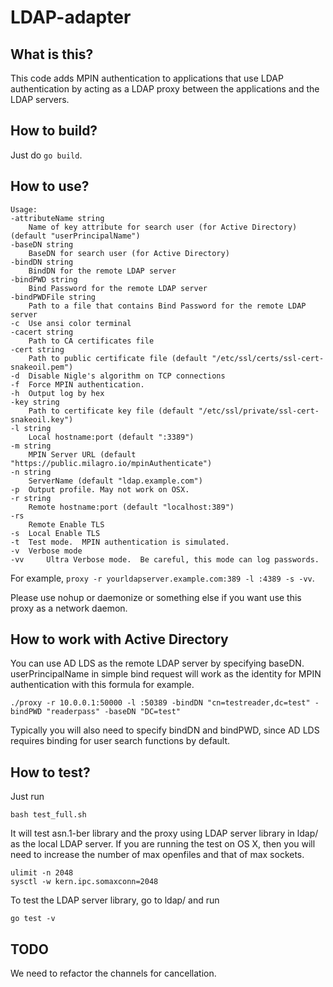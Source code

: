 # LDAP-adapter

## What is this?
This code adds MPIN authentication to applications that use LDAP authentication by acting as a LDAP proxy between the applications and the LDAP servers.

## How to build?
Just do
`go build`.


## How to use?

    Usage:
    -attributeName string
    	Name of key attribute for search user (for Active Directory) (default "userPrincipalName")
    -baseDN string
    	BaseDN for search user (for Active Directory)
    -bindDN string
    	BindDN for the remote LDAP server
    -bindPWD string
    	Bind Password for the remote LDAP server
    -bindPWDFile string
    	Path to a file that contains Bind Password for the remote LDAP server
    -c	Use ansi color terminal
    -cacert string
    	Path to CA certificates file
    -cert string
    	Path to public certificate file (default "/etc/ssl/certs/ssl-cert-snakeoil.pem")
    -d	Disable Nigle's algorithm on TCP connections
    -f	Force MPIN authentication.
    -h	Output log by hex
    -key string
    	Path to certificate key file (default "/etc/ssl/private/ssl-cert-snakeoil.key")
    -l string
    	Local hostname:port (default ":3389")
    -m string
    	MPIN Server URL (default "https://public.milagro.io/mpinAuthenticate")
    -n string
    	ServerName (default "ldap.example.com")
    -p	Output profile. May not work on OSX.
    -r string
    	Remote hostname:port (default "localhost:389")
    -rs
    	Remote Enable TLS
    -s	Local Enable TLS
    -t	Test mode.  MPIN authentication is simulated.
    -v	Verbose mode
    -vv    	Ultra Verbose mode.  Be careful, this mode can log passwords.

    
For example,
`proxy -r yourldapserver.example.com:389 -l :4389 -s -vv`.

Please use nohup or daemonize or something else if you want use this proxy as a network daemon.

## How to work with Active Directory
 You can use AD LDS as the remote LDAP server by specifying baseDN.  userPrincipalName in simple bind request will work as the identity for MPIN authentication with this formula for example.  
 
  
  
    ./proxy -r 10.0.0.1:50000 -l :50389 -bindDN "cn=testreader,dc=test" -bindPWD "readerpass" -baseDN "DC=test"

Typically you will also need to specify bindDN and bindPWD, since AD LDS requires binding for user search functions by default.

## How to test?
Just run 

    bash test_full.sh
It will test asn.1-ber library and the proxy using LDAP server library in ldap/ as the local LDAP server.  If you are running the test on OS X, then you will need to increase the number of max openfiles and that of max sockets.

    ulimit -n 2048
    sysctl -w kern.ipc.somaxconn=2048


To test the LDAP server library, go to ldap/ and run

    go test -v
    
    
## TODO

We need to refactor the channels for cancellation.
